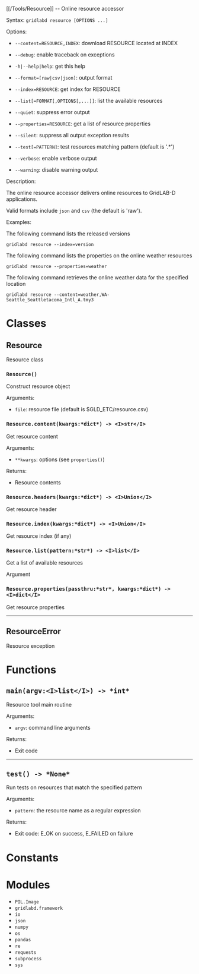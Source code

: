 [[/Tools/Resource]] -- Online resource accessor

Syntax: `gridlabd resource [OPTIONS ...]`

Options:

* `--content=RESOURCE,INDEX`: download RESOURCE located at INDEX

* `--debug`: enable traceback on exceptions

* `-h|--help|help`: get this help

* `--format=[raw|csv|json]`: output format

* `--index=RESOURCE`: get index for RESOURCE

* `--list[=FORMAT[,OPTIONS[,...]]`: list the available resources

* `--quiet`: suppress error output

* `--properties=RESOURCE`: get a list of resource properties

* `--silent`: suppress all output exception results

* `--test[=PATTERN]`: test resources matching pattern (default is '.*')

* `--verbose`: enable verbose output

* `--warning`: disable warning output

Description:

The online resource accessor delivers online resources to GridLAB-D applications.

Valid formats include `json` and `csv` (the default is 'raw').

Examples:

The following command lists the released versions

    gridlabd resource --index=version

The following command lists the properties on the online weather resources

    gridlabd resource --properties=weather

The following command retrieves the online weather data for the specified location

    gridlabd resource --content=weather,WA-Seattle_Seattletacoma_Intl_A.tmy3



# Classes

## Resource

Resource class

### `Resource()`

Construct resource object

Arguments:

* `file`: resource file (default is $GLD_ETC/resource.csv)


### `Resource.content(kwargs:*dict*) -> <I>str</I>`

Get resource content

Arguments:

* `**kwargs`: options (see `properties()`)

Returns:

* Resource contents


### `Resource.headers(kwargs:*dict*) -> <I>Union</I>`

Get resource header



### `Resource.index(kwargs:*dict*) -> <I>Union</I>`

Get resource index (if any)



### `Resource.list(pattern:*str*) -> <I>list</I>`

Get a list of available resources

Argument


### `Resource.properties(passthru:*str*, kwargs:*dict*) -> <I>dict</I>`

Get resource properties



---

## ResourceError

Resource exception

# Functions

## `main(argv:<I>list</I>) -> *int*`

Resource tool main routine

Arguments:

* `argv`: command line arguments

Returns:

* Exit code


---

## `test() -> *None*`

Run tests on resources that match the specified pattern

Arguments:

* `pattern`: the resource name as a regular expression

Returns:

* Exit code: E_OK on success, E_FAILED on failure


# Constants


# Modules

* `PIL.Image`
* `gridlabd.framework`
* `io`
* `json`
* `numpy`
* `os`
* `pandas`
* `re`
* `requests`
* `subprocess`
* `sys`
